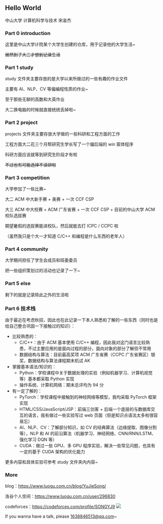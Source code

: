## Hello World

中山大学 计算机科学与技术 宋渝杰

### Part 0 introduction

这里是中山大学计院某个大学生创建的仓库，用于记录他的大学生活~

~~居然到了大三才想到记录生活~~

### Part 1 study

study 文件夹主要存放的是大学以来所做过的一些有趣的作业文件

主要有 AI、NLP、CV 等偏编程性质的作业~

至于那些无聊的高数和大英作业

大二换电脑的时候就直接统统丢掉啦~

### Part 2 project

projects 文件夹主要存放大学做的一些科研和工程方面的工作

工程方面大二花三个月帮研究生学长写了一个偏后端的 win 窗体程序

科研方面应该就等到研究生阶段才有啦

~~不过也有可能选择不读研啦~~

### Part 3 competition

大学参加了一些比赛~

大二 ACM 中大新手赛 + 美赛 + 一次 CCF CSP

大三 ACM 中大校赛 + ACM 广东省赛 + 一次 CCF CSP + 目前的中山大学 ACM 校队选拔赛

期望暑假的选拔赛能进校队，然后就能去打 ICPC / CCPC 啦

（虽然我只是个大一才知道 C/C++ 和编程是什么东西的老年人）

### Part 4 community

大学期间担任了学生会成员和班委委员

把一些组织策划过的活动也记录了一下~

### Part 5 else

剩下的就是记录除此之外的生活啦

### Part 6 技术栈

由于最近在考虑秋招，因此也在此记录一下本人熟悉和了解的一些东西（同时也是给自己整合巩固一下接触过的知识）：

- 比较熟悉的：
  - C/C++：由于 ACM 基本使用 C/C++ 编程，因此我对这门语言比较熟悉，不过主要应用的是面向过程的部分，面向对象的部分了解但不常用
  - 数据结构与算法：目前最高奖项 ACM 广东省赛（CCPC 广东省赛区）银奖，数据结构与算法课程期末机试 AK
- 掌握基本语法/知识的：
  - Python：学校课程中关于数据处理的实验（例如机器学习、计算机视觉等）基本都采取 Python 实现
  - 操作系统、计算机网络：期末总评均为 94 分
- 有一定了解的：
  - PyTorch：学校课程中接触到的神经网络等模型，我均采取 PyTorch 框架实现
  - HTML/CSS/JavaScript/JSP：前端三剑客 + 后端一个底层的与数据库交互的语言，我有做过一些实验写过 web 页面（但是知识点语法太多啦很容易忘）
  - AI、NLP、CV：了解部分知识，如 CV 的经典算法（边缘提取、图像分割等），NLP 和 AI 的前沿算法（机器学习、神经网络、CNN/RNN/LSTM、强化学习 DQN 等）
  - CUDA：做过一些 GPU、多 GPU 程序实验，解决一些常见问题，也具有一定的基于 CUDA 架构的优化能力

更多内容和具体实验可参考 study 文件夹内内容~

### More

blog：https://www.luogu.com.cn/blog/YuJieSong/

洛谷个人空间：https://www.luogu.com.cn/user/296830

codeforces：https://codeforces.com/profile/SONGYJ9  [![](https://cfrating.ihcr.top/?user=SONGYJ9)](https://codeforces.ml/profile/SONGYJ9)

If you wanna have a talk, please [1638846513@qq.com](https://mail.qq.com/)~

